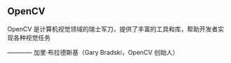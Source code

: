 ## OpenCV

> 
  OpenCV 是计算机视觉领域的瑞士军刀，提供了丰富的工具和库，帮助开发者实现各种视觉任务
  



  ———— 加里·布拉德斯基（Gary Bradski，OpenCV 创始人）
